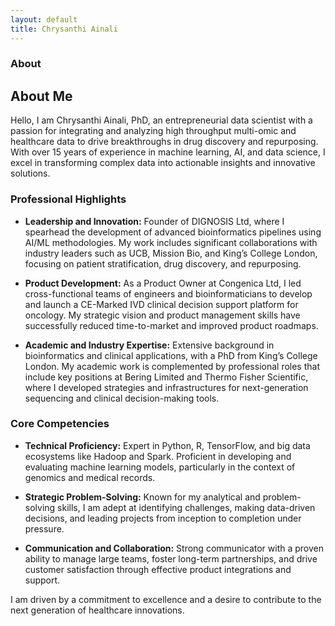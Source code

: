 ```yaml
---
layout: default
title: Chrysanthi Ainali
---
```


<!---<img src=""/>---> 


### About
<div class="myWrapper" markdown="1">

## About Me

Hello, I am Chrysanthi Ainali, PhD, an entrepreneurial data scientist with a passion for integrating and analyzing high throughput multi-omic and healthcare data to drive breakthroughs in drug discovery and repurposing. With over 15 years of experience in machine learning, AI, and data science, I excel in transforming complex data into actionable insights and innovative solutions.

### Professional Highlights

- **Leadership and Innovation:** Founder of DIGNOSIS Ltd, where I spearhead the development of advanced bioinformatics pipelines using AI/ML methodologies. My work includes significant collaborations with industry leaders such as UCB, Mission Bio, and King’s College London, focusing on patient stratification, drug discovery, and repurposing.
  
- **Product Development:** As a Product Owner at Congenica Ltd, I led cross-functional teams of engineers and bioinformaticians to develop and launch a CE-Marked IVD clinical decision support platform for oncology. My strategic vision and product management skills have successfully reduced time-to-market and improved product roadmaps.

- **Academic and Industry Expertise:** Extensive background in bioinformatics and clinical applications, with a PhD from King’s College London. My academic work is complemented by professional roles that include key positions at Bering Limited and Thermo Fisher Scientific, where I developed strategies and infrastructures for next-generation sequencing and clinical decision-making tools.

### Core Competencies

- **Technical Proficiency:** Expert in Python, R, TensorFlow, and big data ecosystems like Hadoop and Spark. Proficient in developing and evaluating machine learning models, particularly in the context of genomics and medical records.

- **Strategic Problem-Solving:** Known for my analytical and problem-solving skills, I am adept at identifying challenges, making data-driven decisions, and leading projects from inception to completion under pressure.

- **Communication and Collaboration:** Strong communicator with a proven ability to manage large teams, foster long-term partnerships, and drive customer satisfaction through effective product integrations and support.

I am driven by a commitment to excellence and a desire to contribute to the next generation of healthcare innovations.
